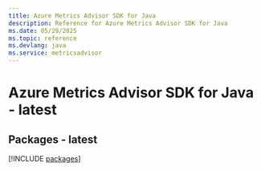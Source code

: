 ```yaml
---
title: Azure Metrics Advisor SDK for Java
description: Reference for Azure Metrics Advisor SDK for Java
ms.date: 05/29/2025
ms.topic: reference
ms.devlang: java
ms.service: metricsadvisor
---
```

# Azure Metrics Advisor SDK for Java - latest
## Packages - latest
[!INCLUDE [packages](metrics-advisor-index.md)]